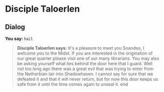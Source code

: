# Disciple Taloerlen


## Dialog

**You say:** `hail`



>**Disciple Taloerlen says:** It's a pleasure to meet you Soandso, I welcome you to the Midst. If you are interested in the origination of our great quarter please visit one of our many librarians. You may also be asking yourself what lies behind the door here that I guard. Well not too long ago there was a great evil that was trying to enter from the Netherbian lair into Shadowhaven. I cannot say for sure that we defeated it and that it will never return, but for now this door keeps us safe from it until the time comes again to unseal it.
end
